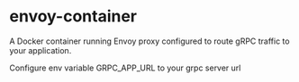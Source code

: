 # envoy-container

A Docker container running Envoy proxy configured to route gRPC traffic to your application.

Configure env variable GRPC_APP_URL to your grpc server url
